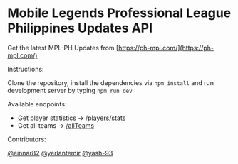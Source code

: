 # Mobile Legends Professional League Philippines Updates API

Get the latest MPL-PH Updates from [https://ph-mpl.com/](https://ph-mpl.com/)

Instructions:

Clone the repository, install the dependencies via `npm install` and run development server by typing `npm run dev`

Available endpoints:

- Get player statistics -> [/players/stats](/players/stats)
- Get all teams -> [/allTeams](/allTeams)


Contributors:

[@einnar82](https://github.com/einnar82)
[@yerlantemir](https://github.com/yerlantemir)
[@yash-93](https://github.com/yash-93)
